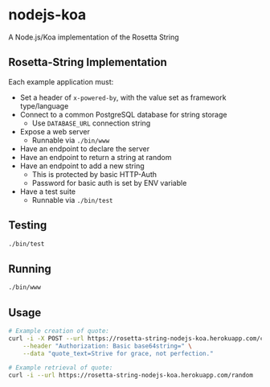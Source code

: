 # nodejs-koa
A Node.js/Koa implementation of the Rosetta String

## Rosetta-String Implementation

Each example application must:
- Set a header of `x-powered-by`, with the value set as framework type/language
- Connect to a common PostgreSQL database for string storage
    - Use `DATABASE_URL` connection string
- Expose a web server
    - Runnable via `./bin/www`
- Have an endpoint to declare the server
- Have an endpoint to return a string at random
- Have an endpoint to add a new string
    - This is protected by basic HTTP-Auth
    - Password for basic auth is set by ENV variable
- Have a test suite
    - Runnable via `./bin/test`

## Testing

~~~sh
./bin/test
~~~

## Running

~~~sh
./bin/www
~~~

## Usage

~~~sh
# Example creation of quote:
curl -i -X POST --url https://rosetta-string-nodejs-koa.herokuapp.com/create \
    --header "Authorization: Basic base64string=" \
    --data "quote_text=Strive for grace, not perfection."

# Example retrieval of quote:
curl -i --url https://rosetta-string-nodejs-koa.herokuapp.com/random
~~~
